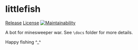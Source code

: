 # littlefish

[Release](https://img.shields.io/github/v/release/T0nyX1ang/littlefish?color=blue&include_prereleases&label=littlefish)
[License](https://img.shields.io/github/license/T0nyX1ang/littlefish)
[![Maintainability](https://api.codeclimate.com/v1/badges/0599899fd136d4a2eec0/maintainability)](https://codeclimate.com/github/T0nyX1ang/littlefish/maintainability)

A bot for minesweeper war. See `\docs` folder for more details.

Happy fishing ^\_^
